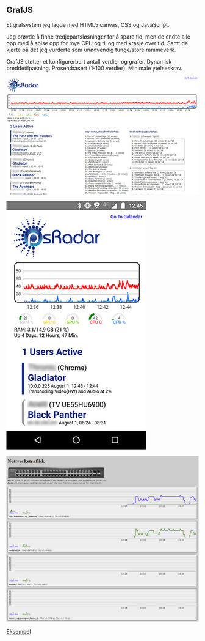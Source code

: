 ﻿## GrafJS

Et grafsystem jeg lagde med HTML5 canvas, CSS og JavaScript. 
 
Jeg prøvde å finne tredjepartsløsninger for å spare tid, men de endte alle opp med å spise opp for mye CPU og til og med krasje over tid. 
Samt de kjørte på det jeg vurderte som unødvendig tunge/store rammeverk. 
 
GrafJS støtter et konfigurerbart antall verdier og grafer. Dynamisk breddetilpasning. 
Prosentbasert (1-100 verdier). Minimale ytelseskrav. 
 
![Example UI](1.jpg) 
 
![Example UI](2.jpg) 
 
![Example UI](3.png) 
 
[Eksempel](https://djnedrelid.github.io/GrafJS/)